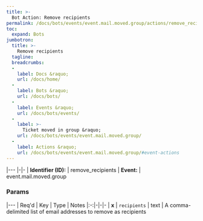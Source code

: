 ```yaml
---
title: >-
  Bot Action: Remove recipients
permalink: /docs/bots/events/event.mail.moved.group/actions/remove_recipients/
toc:
  expand: Bots
jumbotron:
  title: >-
    Remove recipients
  tagline: 
  breadcrumbs:
  -
    label: Docs &raquo;
    url: /docs/home/
  -
    label: Bots &raquo;
    url: /docs/bots/
  -
    label: Events &raquo;
    url: /docs/bots/events/
  -
    label: >-
      Ticket moved in group &raquo;
    url: /docs/bots/events/event.mail.moved.group/
  -
    label: Actions &raquo;
    url: /docs/bots/events/event.mail.moved.group/#event-actions
---
```


|---
|-|-
| **Identifier (ID):** | remove_recipients
| **Event:** | event.mail.moved.group

### Params

|---
| Req'd | Key | Type | Notes
|:-:|-|-|-
| **x** | `recipients` | text | A comma-delimited list of email addresses to remove as recipients
